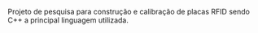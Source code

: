 Projeto de pesquisa para construção e calibração de placas RFID sendo C++ a principal linguagem utilizada.
